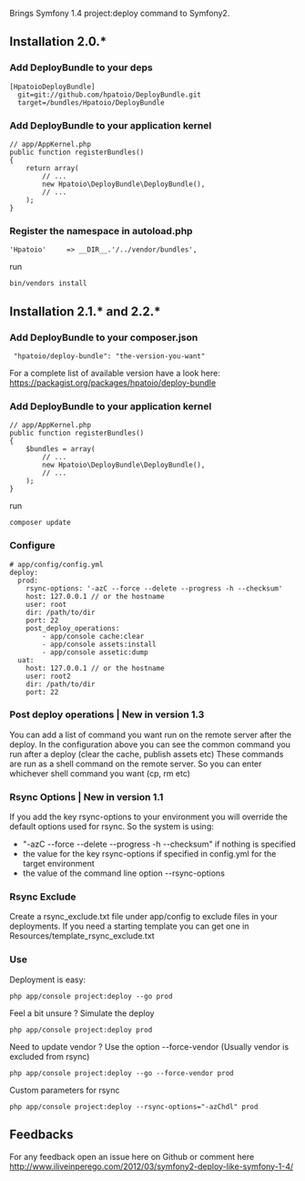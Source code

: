Brings Symfony 1.4 project:deploy command to Symfony2.

## Installation 2.0.*

###  Add DeployBundle to your deps

    [HpatoioDeployBundle]
      git=git://github.com/hpatoio/DeployBundle.git
      target=/bundles/Hpatoio/DeployBundle
      
### Add DeployBundle to your application kernel

    // app/AppKernel.php
    public function registerBundles()
    {
        return array(
            // ...
            new Hpatoio\DeployBundle\DeployBundle(),
            // ...
        );
    }
    
### Register the namespace in autoload.php

    'Hpatoio'     => __DIR__.'/../vendor/bundles',
    
run 

    bin/vendors install
    
## Installation 2.1.* and 2.2.*

###  Add DeployBundle to your composer.json

     "hpatoio/deploy-bundle": "the-version-you-want"

For a complete list of available version have a look here: https://packagist.org/packages/hpatoio/deploy-bundle
      
### Add DeployBundle to your application kernel

    // app/AppKernel.php
    public function registerBundles()
    {
        $bundles = array(
            // ...
            new Hpatoio\DeployBundle\DeployBundle(),
            // ...
        );
    }
    
run 

    composer update

### Configure

    # app/config/config.yml
    deploy:
      prod:
        rsync-options: '-azC --force --delete --progress -h --checksum'
        host: 127.0.0.1 // or the hostname
        user: root
        dir: /path/to/dir
        port: 22
        post_deploy_operations: 
            - app/console cache:clear
            - app/console assets:install
            - app/console assetic:dump
      uat:
        host: 127.0.0.1 // or the hostname
        user: root2
        dir: /path/to/dir
        port: 22

### Post deploy operations | New in version 1.3

You can add a list of command you want run on the remote server after the deploy. In the configuration above you can see the common command you run after a deploy (clear the cache, publish assets etc)
These commands are run as a shell command on the remote server. So you can enter whichever shell command you want (cp, rm etc)

### Rsync Options | New in version 1.1

If you add the key rsync-options to your environment you will override the default options used for rsync. So the system is using:

* "-azC --force --delete --progress -h --checksum" if nothing is specified
* the value for the key rsync-options if specified in config.yml for the target environment
* the value of the command line option --rsync-options

    
### Rsync Exclude

Create a rsync_exclude.txt file under app/config to exclude files in your deployments. If you need a starting template you can get one in Resources/template_rsync_exclude.txt

### Use

Deployment is easy: 

    php app/console project:deploy --go prod

Feel a bit unsure ? Simulate the deploy

    php app/console project:deploy prod
    
Need to update vendor ? Use the option --force-vendor (Usually vendor is excluded from rsync)

    php app/console project:deploy --go --force-vendor prod


    
Custom parameters for rsync

    php app/console project:deploy --rsync-options="-azChdl" prod

## Feedbacks

For any feedback open an issue here on Github or comment here http://www.iliveinperego.com/2012/03/symfony2-deploy-like-symfony-1-4/    

